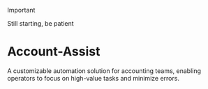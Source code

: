 > [!IMPORTANT]
> Still starting, be patient
# Account-Assist
A customizable automation solution for accounting teams, enabling operators to focus on high-value tasks and minimize errors.

